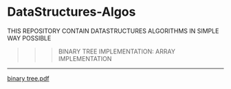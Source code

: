 # DataStructures-Algos
THIS REPOSITORY CONTAIN DATASTRUCTURES ALGORITHMS IN SIMPLE WAY POSSIBLE
>>> BINARY TREE IMPLEMENTATION:
>> ARRAY IMPLEMENTATION
---------------------------------------------------------------
[binary tree.pdf](https://github.com/mystique-sravya/DataStructures-Algos/files/7782271/binary.tree.pdf)
